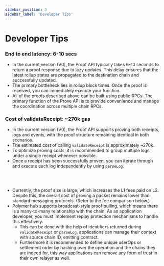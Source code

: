 ```yaml
---
sidebar_position: 3
sidebar_label: 'Developer Tips'
---
```


# Developer Tips

### End to end latency: 6-10 secs 
- In the current version (V0), the Proof API typically takes 6-10 seconds to return a proof response due to lazy updates. This delay ensures that the latest rollup states are propagated to the destination chain and successfully updated.
- The primary bottleneck lies in rollup block times. Once the proof is received, you can immediately execute your function.
- All of the proofs described above can be built using public RPCs. The primary function of the Prove API is to provide convenience and manage the coordination across multiple chain RPCs.


### Cost of validateReceipt: ~270k gas
  - In the current version (V0), the Proof API supports proving both receipts, logs and events, with the proof structure remaining identical in both scenarios.
  - The estimated cost of calling `validateReceipt` is approximately ~270k.
  - To optimize proving costs, it is recommended to group multiple logs under a single receipt whenever possible.
  - Once a receipt has been successfully proven, you can iterate through and execute each log independently by using `parseLog`.

<br/>

<br/>

- Currently, the proof size is large, which increases the L1 fees paid on L2. Despite this, the overall cost of proving a packet remains lower than standard messaging protocols. (Refer to the fee comparison below.)
- Polymer hub supports broadcast-style proof pulling, which means there is a many-to-many relationship with the chain. As an application developer, you must implement replay protection mechanisms to handle this effectively.
    - This can be done with the help of identifiers returned during `validateReceipt` or `parseLog`, applications can manage their context with source chain ID, emitting contract.
    - Furthermore it is recommended to define unique userOps or settlement order by hashing over the operation and the chains they are indeed for, this way applications can remove any form of trust in their own relayer as well.  
